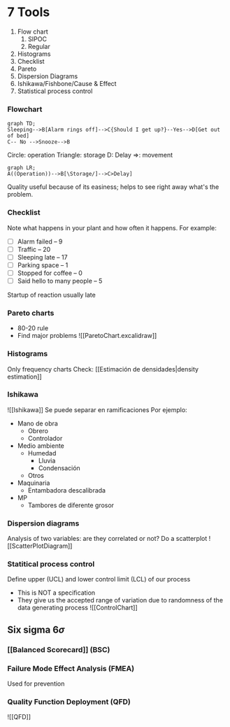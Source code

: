 # 7 Tools
1. Flow chart
	1. SIPOC
	2. Regular
2. Histograms
3. Checklist
4. Pareto
5. Dispersion Diagrams
6. Ishikawa/Fishbone/Cause & Effect
7. Statistical process control

### Flowchart
```mermaid
graph TD;
Sleeping-->B[Alarm rings off]-->C{Should I get up?}--Yes-->D[Get out of bed]
C-- No -->Snooze-->B
```

Circle: operation
Triangle: storage
D: Delay
$\Rightarrow$: movement

```mermaid
graph LR;
A((Operation))-->B[\Storage/]-->C>Delay]
```
Quality useful because of its easiness; helps to see right away what's the problem. 
### Checklist
Note what happens in your plant and how often it happens.
For example: 
- [ ] Alarm failed – 9
- [ ] Traffic – 20
- [ ] Sleeping late – 17
- [ ] Parking space – 1
- [ ] Stopped for coffee – 0
- [ ] Said hello to many people – 5 

Startup of reaction usually late

### Pareto charts
- 80-20 rule
- Find major problems
![[ParetoChart.excalidraw]]

### Histograms
Only frequency charts
Check: [[Estimación de densidades|density estimation]]

### Ishikawa
![[Ishikawa]]
Se puede separar en ramificaciones
Por ejemplo: 
- Mano de obra
	- Obrero
	- Controlador
- Medio ambiente
	- Humedad
		- Lluvia
		- Condensación
	- Otros
- Maquinaria
	- Entambadora descalibrada
- MP
	- Tambores de diferente grosor

### Dispersion diagrams
Analysis of two variables: are they correlated or not? 
Do a scatterplot
![[ScatterPlotDiagram]]

### Statitical process control
Define upper (UCL) and lower control limit (LCL) of our process
- This is NOT a specification
- They give us the accepted range of variation due to randomness of the data generating process
![[ControlChart]]

## Six sigma $6\sigma$
### [[Balanced Scorecard]] (BSC)
### Failure Mode Effect Analysis (FMEA)
Used for prevention
### Quality Function Deployment (QFD)
![[QFD]]
